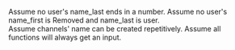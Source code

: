 Assume no user's name_last ends in a number.
Assume no user's name_first is Removed and name_last is user.
Assume channels' name can be created repetitively.
Assume all functions will always get an input.